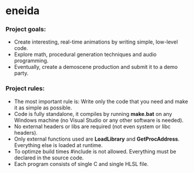# eneida

### Project goals:<br />
* Create interesting, real-time animations by writing simple, low-level code.
* Explore math, procedural generation techniques and audio programming.
* Eventually, create a demoscene production and submit it to a demo party.

### Project rules:<br />
* The most important rule is: Write only the code that you need and make it as simple as possible.
* Code is fully standalone, it compiles by running <b>make.bat</b> on any Windows machine (no Visual Studio or any other software is needed).
* No external headers or libs are required (not even system or libc headers).
* Only external functions used are <b>LoadLibrary</b> and <b>GetProcAddress</b>. Everything else is loaded at runtime.
* To optimze build times #include is not allowed. Everything must be declared in the source code.
* Each program consists of single C and single HLSL file.

